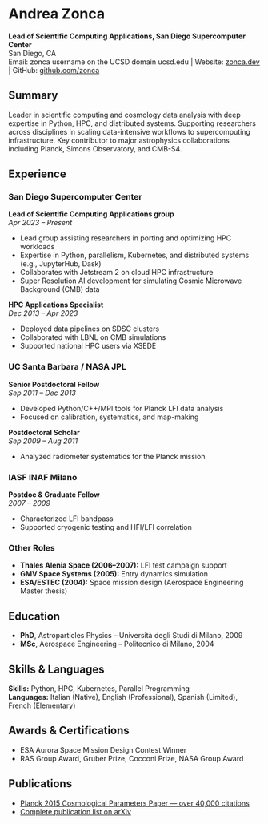 # Andrea Zonca  
**Lead of Scientific Computing Applications, San Diego Supercomputer Center**  
San Diego, CA  
Email: zonca username on the UCSD domain ucsd.edu | Website: [zonca.dev](https://zonca.dev) | GitHub: [github.com/zonca](https://github.com/zonca)

## Summary  
Leader in scientific computing and cosmology data analysis with deep expertise in Python, HPC, and distributed systems. Supporting researchers across disciplines in scaling data-intensive workflows to supercomputing infrastructure. Key contributor to major astrophysics collaborations including Planck, Simons Observatory, and CMB-S4.

## Experience

### San Diego Supercomputer Center  
**Lead of Scientific Computing Applications group**  
*Apr 2023 – Present*  
- Lead group assisting researchers in porting and optimizing HPC workloads  
- Expertise in Python, parallelism, Kubernetes, and distributed systems (e.g., JupyterHub, Dask)  
- Collaborates with Jetstream 2 on cloud HPC infrastructure  
- Super Resolution AI development for simulating Cosmic Microwave Background (CMB) data

**HPC Applications Specialist**  
*Dec 2013 – Apr 2023*  
- Deployed data pipelines on SDSC clusters  
- Collaborated with LBNL on CMB simulations  
- Supported national HPC users via XSEDE  

### UC Santa Barbara / NASA JPL  
**Senior Postdoctoral Fellow**  
*Sep 2011 – Dec 2013*  
- Developed Python/C++/MPI tools for Planck LFI data analysis  
- Focused on calibration, systematics, and map-making  

**Postdoctoral Scholar**  
*Sep 2009 – Aug 2011*  
- Analyzed radiometer systematics for the Planck mission  

### IASF INAF Milano  
**Postdoc & Graduate Fellow**  
*2007 – 2009*  
- Characterized LFI bandpass  
- Supported cryogenic testing and HFI/LFI correlation  

### Other Roles  
- **Thales Alenia Space (2006–2007):** LFI test campaign support  
- **GMV Space Systems (2005):** Entry dynamics simulation  
- **ESA/ESTEC (2004):** Space mission design (Aerospace Engineering Master thesis)

## Education  
- **PhD**, Astroparticles Physics – Università degli Studi di Milano, 2009  
- **MSc**, Aerospace Engineering – Politecnico di Milano, 2004  

## Skills & Languages  
**Skills:** Python, HPC, Kubernetes, Parallel Programming  
**Languages:** Italian (Native), English (Professional), Spanish (Limited), French (Elementary)  

## Awards & Certifications  
- ESA Aurora Space Mission Design Contest Winner
- RAS Group Award, Gruber Prize, Cocconi Prize, NASA Group Award  

## Publications  
- [Planck 2015 Cosmological Parameters Paper — over 40,000 citations](https://scholar.google.com/citations?view_op=view_citation&hl=en&user=wuR3UQ4AAAAJ&citation_for_view=wuR3UQ4AAAAJ:NaGl4SEjCO4C)
- [Complete publication list on arXiv](http://bit.ly/zoncapapers)
